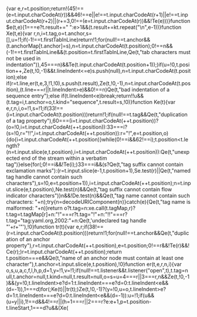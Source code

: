 {var e,r=t.position;return!(45!==(e=t.input.charCodeAt(r))&&46!==e||e!==t.input.charCodeAt(r+1)||e!==t.input.charCodeAt(r+2)||(r+=3,0!==(e=t.input.charCodeAt(r))&&!Te(e)))}function $e(t,e){1===e?t.result+=" ":e>1&&(t.result+=kt.repeat("\n",e-1))}function Xe(t,e){var r,n,i=t.tag,o=t.anchor,s=[],u=!1;if(-1!==t.firstTabInLine)return!1;for(null!==t.anchor&&(t.anchorMap[t.anchor]=s),n=t.input.charCodeAt(t.position);0!==n&&(-1!==t.firstTabInLine&&(t.position=t.firstTabInLine,Qe(t,"tab characters must not be used in indentation")),45===n)&&Te(t.input.charCodeAt(t.position+1));)if(u=!0,t.position++,Ze(t,!0,-1)&&t.lineIndent<=e)s.push(null),n=t.input.charCodeAt(t.position);else if(r=t.line,er(t,e,3,!1,!0),s.push(t.result),Ze(t,!0,-1),n=t.input.charCodeAt(t.position),(t.line===r||t.lineIndent>e)&&0!==n)Qe(t,"bad indentation of a sequence entry");else if(t.lineIndent<e)break;return!!u&&(t.tag=i,t.anchor=o,t.kind="sequence",t.result=s,!0)}function Ke(t){var e,r,n,i,o=!1,s=!1;if(33!==(i=t.input.charCodeAt(t.position)))return!1;if(null!==t.tag&&Qe(t,"duplication of a tag property"),60===(i=t.input.charCodeAt(++t.position))?(o=!0,i=t.input.charCodeAt(++t.position)):33===i?(s=!0,r="!!",i=t.input.charCodeAt(++t.position)):r="!",e=t.position,o){do{i=t.input.charCodeAt(++t.position)}while(0!==i&&62!==i);t.position<t.length?(n=t.input.slice(e,t.position),i=t.input.charCodeAt(++t.position)):Qe(t,"unexpected end of the stream within a verbatim tag")}else{for(;0!==i&&!Te(i);)33===i&&(s?Qe(t,"tag suffix cannot contain exclamation marks"):(r=t.input.slice(e-1,t.position+1),Se.test(r)||Qe(t,"named tag handle cannot contain such characters"),s=!0,e=t.position+1)),i=t.input.charCodeAt(++t.position);n=t.input.slice(e,t.position),Ne.test(n)&&Qe(t,"tag suffix cannot contain flow indicator characters")}n&&!De.test(n)&&Qe(t,"tag name cannot contain such characters: "+n);try{n=decodeURIComponent(n)}catch(e){Qe(t,"tag name is malformed: "+n)}return o?t.tag=n:xe.call(t.tagMap,r)?t.tag=t.tagMap[r]+n:"!"===r?t.tag="!"+n:"!!"===r?t.tag="tag:yaml.org,2002:"+n:Qe(t,'undeclared tag handle "'+r+'"'),!0}function tr(t){var e,r;if(38!==(r=t.input.charCodeAt(t.position)))return!1;for(null!==t.anchor&&Qe(t,"duplication of an anchor property"),r=t.input.charCodeAt(++t.position),e=t.position;0!==r&&!Te(r)&&!Ce(r);)r=t.input.charCodeAt(++t.position);return t.position===e&&Qe(t,"name of an anchor node must contain at least one character"),t.anchor=t.input.slice(e,t.position),!0}function er(t,e,r,n,i){var o,s,u,a,c,f,l,h,p,d=1,y=!1,v=!1;if(null!==t.listener&&t.listener("open",t),t.tag=null,t.anchor=null,t.kind=null,t.result=null,o=s=u=4===r||3===r,n&&Ze(t,!0,-1)&&(y=!0,t.lineIndent>e?d=1:t.lineIndent===e?d=0:t.lineIndent<e&&(d=-1)),1===d)for(;Ke(t)||tr(t);)Ze(t,!0,-1)?(y=!0,u=o,t.lineIndent>e?d=1:t.lineIndent===e?d=0:t.lineIndent<e&&(d=-1)):u=!1;if(u&&(u=y||i),1!==d&&4!==r||(h=1===r||2===r?e:e+1,p=t.position-t.lineStart,1===d?u&&(Xe(